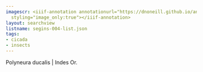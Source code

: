 ```yaml
---
imagescr: <iiif-annotation annotationurl="https://dnoneill.github.io/annotate/annotations/segins-004-5.json"
  styling="image_only:true"></iiif-annotation>
layout: searchview
listname: segins-004-list.json
tags:
- cicada
- insects
---
```

Polyneura ducalis | Indes Or.
